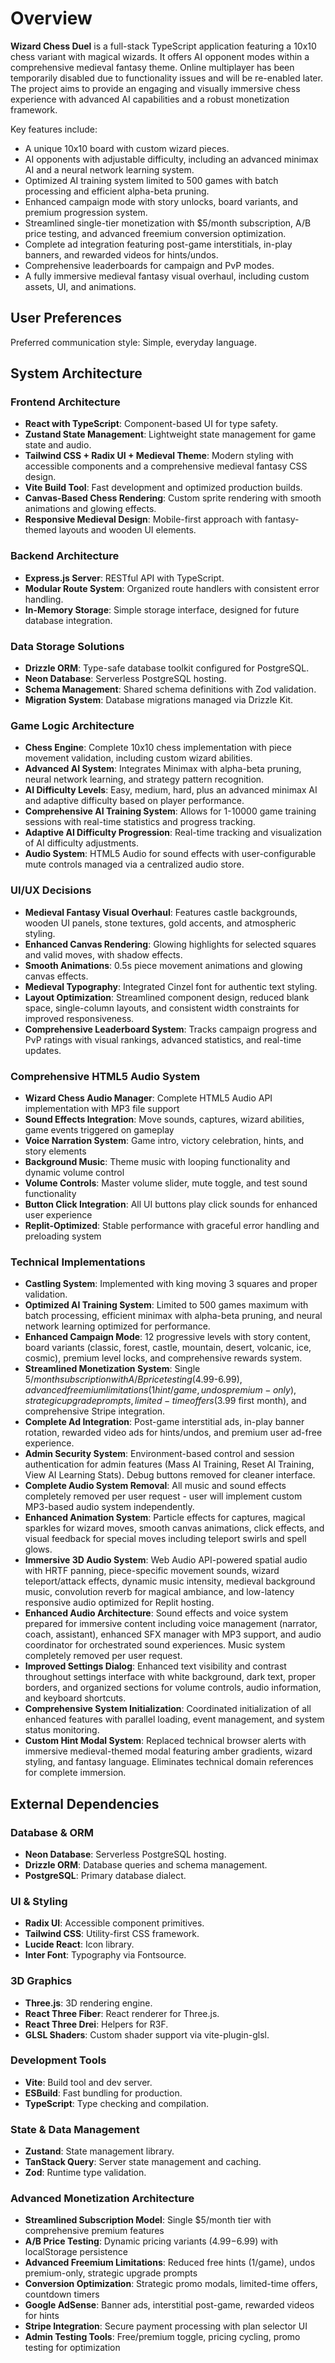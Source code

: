 # Overview

**Wizard Chess Duel** is a full-stack TypeScript application featuring a 10x10 chess variant with magical wizards. It offers AI opponent modes within a comprehensive medieval fantasy theme. Online multiplayer has been temporarily disabled due to functionality issues and will be re-enabled later. The project aims to provide an engaging and visually immersive chess experience with advanced AI capabilities and a robust monetization framework.

Key features include:
- A unique 10x10 board with custom wizard pieces.
- AI opponents with adjustable difficulty, including an advanced minimax AI and a neural network learning system.
- Optimized AI training system limited to 500 games with batch processing and efficient alpha-beta pruning.
- Enhanced campaign mode with story unlocks, board variants, and premium progression system.
- Streamlined single-tier monetization with $5/month subscription, A/B price testing, and advanced freemium conversion optimization.
- Complete ad integration featuring post-game interstitials, in-play banners, and rewarded videos for hints/undos.
- Comprehensive leaderboards for campaign and PvP modes.
- A fully immersive medieval fantasy visual overhaul, including custom assets, UI, and animations.

## User Preferences

Preferred communication style: Simple, everyday language.

## System Architecture

### Frontend Architecture
- **React with TypeScript**: Component-based UI for type safety.
- **Zustand State Management**: Lightweight state management for game state and audio.
- **Tailwind CSS + Radix UI + Medieval Theme**: Modern styling with accessible components and a comprehensive medieval fantasy CSS design.
- **Vite Build Tool**: Fast development and optimized production builds.
- **Canvas-Based Chess Rendering**: Custom sprite rendering with smooth animations and glowing effects.
- **Responsive Medieval Design**: Mobile-first approach with fantasy-themed layouts and wooden UI elements.

### Backend Architecture
- **Express.js Server**: RESTful API with TypeScript.
- **Modular Route System**: Organized route handlers with consistent error handling.
- **In-Memory Storage**: Simple storage interface, designed for future database integration.

### Data Storage Solutions
- **Drizzle ORM**: Type-safe database toolkit configured for PostgreSQL.
- **Neon Database**: Serverless PostgreSQL hosting.
- **Schema Management**: Shared schema definitions with Zod validation.
- **Migration System**: Database migrations managed via Drizzle Kit.

### Game Logic Architecture
- **Chess Engine**: Complete 10x10 chess implementation with piece movement validation, including custom wizard abilities.
- **Advanced AI System**: Integrates Minimax with alpha-beta pruning, neural network learning, and strategy pattern recognition.
- **AI Difficulty Levels**: Easy, medium, hard, plus an advanced minimax AI and adaptive difficulty based on player performance.
- **Comprehensive AI Training System**: Allows for 1-10000 game training sessions with real-time statistics and progress tracking.
- **Adaptive AI Difficulty Progression**: Real-time tracking and visualization of AI difficulty adjustments.
- **Audio System**: HTML5 Audio for sound effects with user-configurable mute controls managed via a centralized audio store.

### UI/UX Decisions
- **Medieval Fantasy Visual Overhaul**: Features castle backgrounds, wooden UI panels, stone textures, gold accents, and atmospheric styling.
- **Enhanced Canvas Rendering**: Glowing highlights for selected squares and valid moves, with shadow effects.
- **Smooth Animations**: 0.5s piece movement animations and glowing canvas effects.
- **Medieval Typography**: Integrated Cinzel font for authentic text styling.
- **Layout Optimization**: Streamlined component design, reduced blank space, single-column layouts, and consistent width constraints for improved responsiveness.
- **Comprehensive Leaderboard System**: Tracks campaign progress and PvP ratings with visual rankings, advanced statistics, and real-time updates.

### Comprehensive HTML5 Audio System 
- **Wizard Chess Audio Manager**: Complete HTML5 Audio API implementation with MP3 file support
- **Sound Effects Integration**: Move sounds, captures, wizard abilities, game events triggered on gameplay
- **Voice Narration System**: Game intro, victory celebration, hints, and story elements
- **Background Music**: Theme music with looping functionality and dynamic volume control
- **Volume Controls**: Master volume slider, mute toggle, and test sound functionality
- **Button Click Integration**: All UI buttons play click sounds for enhanced user experience
- **Replit-Optimized**: Stable performance with graceful error handling and preloading system

### Technical Implementations
- **Castling System**: Implemented with king moving 3 squares and proper validation.
- **Optimized AI Training System**: Limited to 500 games maximum with batch processing, efficient minimax with alpha-beta pruning, and neural network learning optimized for performance.
- **Enhanced Campaign Mode**: 12 progressive levels with story content, board variants (classic, forest, castle, mountain, desert, volcanic, ice, cosmic), premium level locks, and comprehensive rewards system.
- **Streamlined Monetization System**: Single $5/month subscription with A/B price testing ($4.99-$6.99), advanced freemium limitations (1 hint/game, undos premium-only), strategic upgrade prompts, limited-time offers ($3.99 first month), and comprehensive Stripe integration.
- **Complete Ad Integration**: Post-game interstitial ads, in-play banner rotation, rewarded video ads for hints/undos, and premium user ad-free experience.
- **Admin Security System**: Environment-based control and session authentication for admin features (Mass AI Training, Reset AI Training, View AI Learning Stats). Debug buttons removed for cleaner interface.
- **Complete Audio System Removal**: All music and sound effects completely removed per user request - user will implement custom MP3-based audio system independently.
- **Enhanced Animation System**: Particle effects for captures, magical sparkles for wizard moves, smooth canvas animations, click effects, and visual feedback for special moves including teleport swirls and spell glows.
- **Immersive 3D Audio System**: Web Audio API-powered spatial audio with HRTF panning, piece-specific movement sounds, wizard teleport/attack effects, dynamic music intensity, medieval background music, convolution reverb for magical ambiance, and low-latency responsive audio optimized for Replit hosting.
- **Enhanced Audio Architecture**: Sound effects and voice system prepared for immersive content including voice management (narrator, coach, assistant), enhanced SFX manager with MP3 support, and audio coordinator for orchestrated sound experiences. Music system completely removed per user request.
- **Improved Settings Dialog**: Enhanced text visibility and contrast throughout settings interface with white background, dark text, proper borders, and organized sections for volume controls, audio information, and keyboard shortcuts.
- **Comprehensive System Initialization**: Coordinated initialization of all enhanced features with parallel loading, event management, and system status monitoring.
- **Custom Hint Modal System**: Replaced technical browser alerts with immersive medieval-themed modal featuring amber gradients, wizard styling, and fantasy language. Eliminates technical domain references for complete immersion.

## External Dependencies

### Database & ORM
- **Neon Database**: Serverless PostgreSQL hosting.
- **Drizzle ORM**: Database queries and schema management.
- **PostgreSQL**: Primary database dialect.

### UI & Styling
- **Radix UI**: Accessible component primitives.
- **Tailwind CSS**: Utility-first CSS framework.
- **Lucide React**: Icon library.
- **Inter Font**: Typography via Fontsource.

### 3D Graphics
- **Three.js**: 3D rendering engine.
- **React Three Fiber**: React renderer for Three.js.
- **React Three Drei**: Helpers for R3F.
- **GLSL Shaders**: Custom shader support via vite-plugin-glsl.

### Development Tools
- **Vite**: Build tool and dev server.
- **ESBuild**: Fast bundling for production.
- **TypeScript**: Type checking and compilation.

### State & Data Management
- **Zustand**: State management library.
- **TanStack Query**: Server state management and caching.
- **Zod**: Runtime type validation.

### Advanced Monetization Architecture
- **Streamlined Subscription Model**: Single $5/month tier with comprehensive premium features
- **A/B Price Testing**: Dynamic pricing variants ($4.99-$6.99) with localStorage persistence
- **Advanced Freemium Limitations**: Reduced free hints (1/game), undos premium-only, strategic upgrade prompts
- **Conversion Optimization**: Strategic promo modals, limited-time offers, countdown timers
- **Google AdSense**: Banner ads, interstitial post-game, rewarded videos for hints
- **Stripe Integration**: Secure payment processing with plan selector UI
- **Admin Testing Tools**: Free/premium toggle, pricing cycling, promo testing for optimization